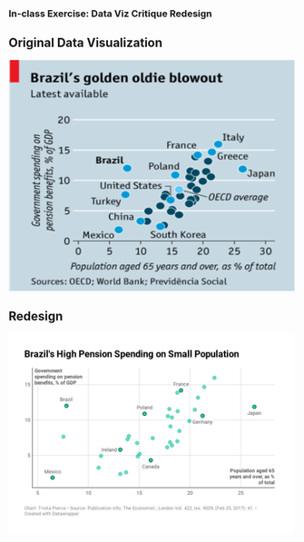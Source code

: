 ### In-class Exercise: Data Viz Critique Redesign

## Original Data Visualization
<img src="Brazil.png" width="800"/>

## Redesign 
<img src="DataWrapper-Brazil.png" width="800"/>
